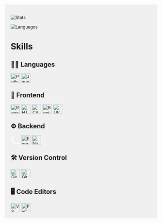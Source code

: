 <div style="background-color: #f0f0f0; padding: 20px;">

![Stats](https://github-readme-stats.vercel.app/api?username=Kush-Dhingra&theme=dark)

![Languages](https://github-readme-stats.vercel.app/api/top-langs/?username=Kush-Dhingra&theme=dark)

# Skills

## 🧑‍💻 Languages
<div style="display: flex; align-items: center;">
    <img src="https://cdn.jsdelivr.net/gh/devicons/devicon/icons/python/python-original.svg" alt="Python" width="30" height="30" style="margin-right: 5px;" />
    <img src="https://cdn.jsdelivr.net/gh/devicons/devicon/icons/javascript/javascript-original.svg" alt="JavaScript" width="30" height="30" />
</div>

## 🎨 Frontend
<div style="display: flex; align-items: center;">
    <img src="https://cdn.jsdelivr.net/gh/devicons/devicon/icons/react/react-original.svg" alt="React" width="30" height="30" style="margin-right: 5px;" />
    <img src="https://cdn.jsdelivr.net/gh/devicons/devicon/icons/html5/html5-original.svg" alt="HTML" width="30" height="30" style="margin-right: 5px;" />
    <img src="https://cdn.jsdelivr.net/gh/devicons/devicon/icons/css3/css3-original.svg" alt="CSS" width="30" height="30" style="margin-right: 5px;" />
    <img src="https://cdn.jsdelivr.net/gh/devicons/devicon/icons/bootstrap/bootstrap-original.svg" alt="Bootstrap" width="30" height="30" style="margin-right: 5px;" />
    <img src="https://cdn.jsdelivr.net/gh/devicons/devicon/icons/figma/figma-original.svg" alt="UI/UX Design" width="30" height="30" />
</div>

## ⚙️ Backend
<div style="display: flex; align-items: center;">
    <img src="data:image/svg+xml,%3Csvg version='1.1' xmlns='http://www.w3.org/2000/svg' xmlns:xlink='http://www.w3.org/1999/xlink' width='800px' height='800px' viewBox='0 0 512 512' enable-background='new 0 0 512 512' xml:space='preserve' fill='%23fff'%3E%3Cg id='e6c6b53d3c8160b22dad35a0f7103ecc'%3E%3Cpath display='inline' fill-rule='evenodd' clip-rule='evenodd' d='M145.973,124.482c-1.766-15.299,12.003-8.814,10.244,0.41 C153.633,127.35,148.86,125.334,145.973,124.482z M162.363,121.613c3.468-0.354,6.774-0.874,7.787-3.687 c-4.797-2.957-11.965,4.339-9.016,7.787C162.771,125.574,161.323,122.351,162.363,121.613z M116.468,131.038 c2.888-1.343,7.633-0.836,9.016-3.687c-8.596-2.994-24.076-0.784-26.638,4.917C105.399,131.863,110.879,126.663,116.468,131.038z M97.207,132.679c-1.862-0.391-2.58,1.724-1.638,2.867C97.024,135.498,97.218,134.19,97.207,132.679z M92.699,140.875 c-0.262-3.909-9.718-7.03-10.653-1.639C82.864,142.297,90.491,144.266,92.699,140.875z M76.719,137.188 c-1.953,0.091-2.957,1.142-4.099,2.048C74.106,140.102,77.398,139.792,76.719,137.188z M71.803,148.25 c7.218-0.507,9.415,6.13,15.569,5.327C88.519,146.433,73.837,136.606,71.803,148.25z M169.329,183.899 c-2.152-7.142,4.438-13.272,0.409-18.851c-5.578,0.445-10.402,26.334-2.458,26.23c5.704-0.079,7.715-15.738,8.194-20.898 C171.298,172.754,173.117,181.132,169.329,183.899z M100.896,181.034c0.124-1.083-0.568-1.347-1.639-1.233 C99.284,180.907,100.193,181.772,100.896,181.034z M120.976,192.917c0.079-2.539-0.021-4.897-2.048-5.327 c-1.543-0.175-1.451,1.281-2.46,1.641C117.031,191.397,118.175,192.988,120.976,192.917z M101.306,206.031 c7.857,0.884,13.118,6.552,20.489,6.554c-5.878-3.957-11.985-7.683-21.309-8.194C100.189,205.509,101.3,205.216,101.306,206.031z M163.183,212.177c-0.611-2.805-1.828-5.005-3.277-6.968C160.439,208.089,161.174,210.768,163.183,212.177z M118.106,221.191 c-5.143-6.882-13.337-12.879-22.537-14.343C96.868,217.841,109.088,217.92,118.106,221.191z M104.175,223.648 c-3.512-5.911-9.533-9.317-16.803-11.471C91.458,217.255,95.201,224.823,104.175,223.648z M85.324,217.914 c1.399,2.429,4.916,4.912,4.099,8.195c-3.593-1.05-5.34-3.949-9.016-4.917c1.952,2.711,9.402,14.729,13.931,14.345 c2.891-0.25,4.198-3.441,3.688-8.606C95.811,222.176,88.76,220.078,85.324,217.914z M106.223,228.568 c0.911,2.505,1.231,5.598,4.509,5.735C110.174,231.448,108.506,229.699,106.223,228.568z M103.354,229.799 c-1.528-0.167-2.403,0.324-2.457,1.636c0.459,0.09,0.638,0.454,0.818,0.819C103.025,232.203,103.521,231.327,103.354,229.799z M173.427,239.222c0.427-2.316,0.861-6.778,0-9.016C172.901,232.508,170.922,237.686,173.427,239.222z M144.743,230.616 c0.313,2.422-0.858,6.323,1.229,6.97C146.063,235.793,146.481,231.755,144.743,230.616z M164.002,240.042 c-1.189-1.054-2.895,0.539-3.688-0.408c-0.838-2.713-0.491-6.61-2.868-7.787c-0.271,0-0.546,0-0.818,0 c-3.375,6.99-3.042,22.007,2.867,25.814c1.116,1.891,1.225,4.787,4.098,4.92c2.362-1.875,2.942-5.524,3.279-9.428 C161.743,252.076,166.521,243.235,164.002,240.042z M176.297,244.547c0.505-3.628,3.607-8.905,1.229-12.7 C176.741,235.438,175.255,240.499,176.297,244.547z M104.175,247.83c0.653-1.873,0.14-5.05-1.23-6.148 C101.989,243.476,101.433,247.608,104.175,247.83z M111.55,249.467c1.655,1.077,1.782,3.68,4.099,4.098 C118.532,249.885,113.063,243.399,111.55,249.467z M181.623,257.661c0.003,1.256-1.643,2.974-0.409,4.097 C181.451,260.743,182.698,258.631,181.623,257.661z M185.31,273.643c-0.017-1.892,0.231-4.05-0.818-4.915 C184.308,270.187,183.227,273.418,185.31,273.643z M133.269,290.447c0.243,1.526,0.492,3.057,2.048,3.277 C136.322,292.318,135.58,289.828,133.269,290.447z M151.709,292.497c0.57,1.082,2.208,3.231,3.277,2.454 C154.038,294.252,152.944,291.55,151.709,292.497z M190.637,297.005c-1.151,4.879,1.574,9.324,3.689,12.293 C195.192,304.541,195.111,297.729,190.637,297.005z M200.884,328.552c0.619-1.239,0.838-5.057-0.41-5.73 C199.395,324.302,198.433,327.845,200.884,328.552z M219.32,348.226c-0.593-3.011-2.952-6.263-5.325-6.15 C214.825,345.069,214.969,348.754,219.32,348.226z M223.012,353.961c0.017,1.896-0.229,4.059,0.818,4.915 C223.883,356.917,223.855,355.029,223.012,353.961z M87.782,354.372c0.006,1.501,0.809,2.196,1.641,2.869 C89.259,355.898,89.067,354.593,87.782,354.372z M237.764,376.907c-1.009-7.727-5.073-12.404-10.244-15.977 C228.26,368.927,232.179,373.755,237.764,376.907z M303.74,417.478c-0.249-0.232-1.946-0.956-2.05,0 C302.306,417.952,303.416,418.917,303.74,417.478z M511.501,447.802c0,1.506,0,3.003,0,4.508c-0.666,1.385-0.882,3.215-1.231,4.916 c-11.395,7.318-32.803,4.624-42.209,13.935c-16.497-8.887-31.829,5.111-49.17,6.559c-2.865,0.236-6.051-0.241-9.021,0 c-10.246,0.827-20.252,3.223-30.731,4.096c-10.745,0.895-21.512,1.551-32.781,2.05c-4.101,0-8.196,0-12.293,0 c-50.825-2.669-101.077-9.506-138.508-26.228c-18.661-8.338-35.838-18.567-51.632-30.735c-15.37-11.835-31.147-24.993-42.21-39.747 c-11.778-15.711-23.562-30.989-34.012-48.352c-10.081-16.759-19.504-34.412-27.864-54.094 c-8.247-19.408-14.123-38.613-19.672-62.287c-3.627-15.484-7.455-33.015-13.932-47.534c-2.522-5.654-5.458-10.282-5.736-15.574 c0-1.227,0-2.46,0-3.687c2.021-17.212,15.407-27.203,31.143-31.965c3.94-1.191,7.771-2.329,11.474-4.508 c0.241-0.139,2.602-0.38,1.641-1.638c-7.011-1.687-12.779,8.635-20.489,5.737c-6.845-2.574-2.904-13.172,4.508-16.391 c3.46-1.503,10.33-1.894,13.521-3.688c5.502-3.092,7.999-9.625,6.968-15.572c-0.611-3.514-4.258-5.364-4.098-8.196 c0.224-3.949,7.285-7.383,10.653-9.835c4.121-2.999,8.999-6.745,8.606-11.474c-0.414-4.94-6.224-6.514-9.016-10.244 C51.027,42,50.332,33.25,57.458,29.821c7.471-3.595,21.39-1.636,22.949,7.787c1.374,8.305-4.522,11.469-2.051,17.62 c4.604,11.446,40.409-6.672,31.556,17.212c7.874,12.343,38.645,1.784,39.339,21.309c12.834,0.258,18.732,9.997,29.094,13.933 c2.777,1.054,6.084,1.054,9.016,2.048c17.476,5.94,39.132,12.312,46.305,29.095c-6.482,4.367-15.328,1.443-22.946-1.229 c-6.627-2.327-16.287-6.935-22.949-4.099c-6.605,2.813-6.252,14.098-5.327,25.405c2.46,30.102,3.903,61.151,8.194,88.104 c5.993,37.623,18.803,67.756,36.883,91.384c17.49,22.859,38.037,46.796,64.743,63.518c22.535,14.105,47.853,25.234,79.91,32.37 c4.754,1.061,10.501,3.377,13.112,2.869c3.871-0.744,12.201-12.001,15.166-14.75c7.049-6.554,16.534-15.724,26.631-7.789 c-1.372,10.925-11.161,13.433-13.523,23.362c6.071,3.863,12.509,0.366,20.082,0.815c8.812,0.524,15.569,5.577,22.951,4.508 c4.711-0.682,7.069-4.191,10.653-6.554C475.388,448.642,506.78,433.147,511.501,447.802z M422.574,417.478 c-0.174-1.322,0.541-3.543-0.818-3.684C420.574,414.393,419.406,418.16,422.574,417.478z M216.457,128.99 c4.014,2.404,7.548,5.292,11.063,8.199c2.116-6.231-3.957-10.217-11.063-9.837C216.457,127.896,216.457,128.443,216.457,128.99z M326.688,431.001c1.563,0.329,2.694,0.641,2.869-1.227C328.097,429.679,327.104,430.045,326.688,431.001z M270.136,394.938 c-0.138,1.93,3.755,1.967,4.512,1.639C274.007,395.296,272.065,393.633,270.136,394.938z M260.301,387.154 c0.682,0.69,2.407,0.324,3.688,0.411c0.137-1.501-0.458-2.278-0.819-3.281C261.016,384.048,260.421,385.361,260.301,387.154z M181.623,219.55c-1.112-0.942-1.919,0.784-2.459,0c1.335-10.166,3.48-25.818-0.819-34.418c-1.063-0.928-2.745,0.326-3.277-0.412 c2.861-6.83,4.793-21.075,3.687-29.504c-0.389-2.971-1.932-8.255-3.687-9.425c-4.41-2.936-8.423,1.576-11.476,2.459 c-1.921,0.56-4.057,0.16-6.146,0.408c-8.263,0.996-17.031,3.46-22.537,6.146c2.87,1.913,6.938,2.624,8.194,6.146 c-7.14-0.505-12.71-2.583-18.851-4.096c0.655,9.245-10.683,6.348-17.619,6.968c2.396,0.052,2.78,1.21,2.869,2.867 c0.285,5.439-17.613,11.885-23.768,7.789c-8.779,7.078,3.863,14.308,3.278,23.358c-1.726,1.279-2.523,3.485-4.098,4.913 c-8.725,0.212-17.902,1.967-16.394,11.066c-1.179-0.688-3.039-1.147-4.508-0.412c-2.23,5.745,1.514,11.981,6.559,13.116 c1.271-0.37,1.567-1.711,3.278-1.639c11.396,2.179,15.408,9.737,14.753,24.174c-0.114,2.486,0.133,5.73-1.639,7.379 c-6.467-0.443-12.463-16.405-2.05-16.8c-2.497-3.674-4.388-9.155-9.016-9.018c-5.305,0.158-7.686,8.542-11.474,11.475 c5.46,3.017,18.283,11.343,7.785,16.801c5.197,0.779,8.097,2.84,10.244,5.734c3.578,4.832,3.464,12.072,6.148,15.985 c5.431,7.922,8.298-7.106,14.75-0.823c1.524,0.524-0.671-1.48-0.819-1.635c-5.535-5.976-13.977-10.874-17.21-18.031 c2.485-1.139,5.816,0.104,8.194,0.408c0.94-4.814-2.405-10.262-1.229-13.936c0.847-2.634,2.41-1.474,4.099-2.456 c0.993-0.578,0.216-2.73,2.05-2.048c-0.011,5.626-3.401,15.094,0.407,19.259c5.561,0.998,7.167-8.565,11.886-8.605 c2.636-0.023,5.127,4.617,6.965,6.966c2.208,2.819,5.209,6.283,4.508,9.423c-1.476,6.62-12.594,1.58-16.391-1.23 c2.314,9.186,16.553,10.612,17.21,22.543c0.075,1.331-0.597,3.031-0.409,4.504c0.805,6.296,6.676,10.975,12.702,6.97 c0.886,2.258,1.002,5.285,3.281,6.146c1.996-1.688,1.287-6.089,2.457-8.608c7.15,1.497,10.883,4.94,13.112,10.654 c1.104,2.827,0.819,8.067,5.327,8.196c0.69-6.986-4.784-11.315-5.735-18.031c3.673,5.926,16.922,12.338,16.392,21.72 c-0.352,6.188-7.706,6.861-14.753,7.785c6.716,2.308,9.529,9.83,16.801,12.292c1.954,0.666,4.464,0.096,6.556,0.823 c5.321,1.851,13.829,12.759,11.476,19.67c-11.338,5.714-20.184-9.73-32.784-9.423c5.313,6.774,14.004,9.028,21.309,12.293 c7.862,3.51,15.734,7.106,23.358,10.653c17.972,8.359,30.447,19.296,42.209,33.193c-8.161,4.45-32.897-2.952-18.031-8.2 c-5.171-0.175-10.644-3.418-15.164-1.634c2.396,15.636,22.968,13.095,38.522,15.569c-1.416,2.682-3.412,4.786-4.919,7.377 c1.199,0.707,2.856,0.965,4.919,0.819c-0.996,1.597-3.589,1.601-3.69,4.096c1.992,2.653,5.935,3.356,8.606,5.327 c10.531-7.552,11.712,9.581,18.44,9.835c6.358,0.237,7.577-8.899,13.936-9.835c-1.598,3.323-4.725,5.111-6.146,8.608 c6.226-1.505,8.001-4.857,13.107-6.15c18.298-4.629,33.298,10.612,48.355,12.297c5.414,0.603,10.796,3.643,15.573,4.508 c6.176,1.114,9.973-0.919,14.751-3.277c-7.277-6.795-23.986-4.149-29.912-12.297c0.229-1.409,1.193-2.083,2.05-2.865 c-19.18,4.213-31.256-7.281-39.34-18.031c-23.662-6.112-44.421-15.133-54.504-34.831c-0.484-1.855,1.817-0.915,1.233-2.87 c-8.319-9.257-16.634-18.655-23.358-29.505c-2.324-3.746-3.915-8.454-6.558-11.473c-1.674-1.913-4.483-2.966-6.146-4.92 c-1.821-2.142-2.069-4.824-4.92-5.734c-1.096,1.634-0.361,5.098-1.227,6.965c-1.971-7.913-6.362-15.428-14.752-15.573 c-0.156-5.755,4.493-6.703,6.965-9.835c-3.254-3.913-4.038-8.841-5.736-14.75c-4.128-14.359-7.539-29.359-11.066-42.62 c-4.674,1.745-5.913,6.926-8.194,11.065c0.225-5.92,0.502-11.792,3.689-14.755c1.457,0.183,1.617,1.664,2.457,2.46 c0.77-2.792,3.412-5.396,2.048-9.014c-1.058-1.634-4.151-0.872-4.915-0.819C182.414,234.271,184.112,225.289,181.623,219.55z M346.357,462.557c3.543-1.514,6.732-3.377,8.192-6.97C350.698,456.552,345.268,458.007,346.357,462.557z M346.765,454.36 c-2.37,1.313-5.036,2.341-6.554,4.508C343.608,459.071,347.588,455.661,346.765,454.36z M334.064,460.506 c2.32-0.619,4.803-3.015,4.508-4.919C335.878,455.857,331.711,457.778,334.064,460.506z M335.703,451.079 c-3.688-1.165-6.699,1.722-6.97,5.331C332.019,455.595,334.243,453.72,335.703,451.079z M324.226,451.902 c-3.602,0.628-6.296,2.162-7.377,5.323C321.252,458.972,323.506,455.188,324.226,451.902z M318.491,462.557 c1.015,0.058,1.987,0.074,2.05-0.823C319.926,461.084,318.204,461.134,318.491,462.557z M325.049,444.933 c-5.734-0.44-12.592,3.281-9.016,8.196C319.851,451.208,323.718,449.341,325.049,444.933z M296.771,452.722 c3.581,0.503,4.517-3.593,6.97-2.874c1.423,0.898,0.558,4.088,2.865,4.101c5.36-1.09,7.29-8.404,4.097-13.523 C303.479,441.697,296.87,445.673,296.771,452.722z M298.409,442.067c-2.175,1.102-4.491,2.059-5.734,4.096 C295.356,446.047,299.349,443.09,298.409,442.067z M286.94,444.117c0.229,1.09-1.688,2.084-0.416,2.865 C286.865,446.467,289.02,444.441,286.94,444.117z M279.563,453.948c-0.129,0.558-0.586,0.782-0.407,1.639c0.541,0,1.09,0,1.639,0 C280.906,454.514,280.64,453.827,279.563,453.948z M273.417,451.902c-2.071,0.116-2.854,1.518-2.87,3.685 C272.331,455.191,273.957,454.63,273.417,451.902z M232.024,431.001c-2.525-0.111-3.295,0.279-0.407,0.824 c2.751,0.507,7.604,0.773,9.426,0C238.88,431.8,233.291,431.06,232.024,431.001z M244.321,424.447 c-2.144-1.63-6.454-0.449-8.605,0.408C236.957,428.265,243.051,426.751,244.321,424.447z M231.21,455.179 c10.22,5.356,24.292,11.203,38.926,9.424C259.502,459.396,243.688,457.175,231.21,455.179z M216.046,450.671 c0.979,1.344,3.291,1.352,4.915,2.051C223.986,449.798,217.337,448.151,216.046,450.671z M177.525,417.478 c-2.766,0.241-5.776,0.233-6.556,2.462C173.604,420.917,177.417,420.31,177.525,417.478z M169.738,428.132 c0.963,0.873,2.734,1.913,3.279,0C172.593,427.699,170.092,427.288,169.738,428.132z M174.656,393.3 c0.372-1.713-2.891-2.361-3.277-0.818C172.277,392.946,173.055,393.537,174.656,393.3z M179.985,407.231 c-0.02-0.562,0.193-0.898,0.409-1.227c-1.221-1.261-3.69-1.485-5.738-0.819C174.984,407.156,178.266,407.979,179.985,407.231z M180.395,433.463c0.524,0.558,1.934,0.558,2.458,0c0.193-1.289-0.512-1.676-1.229-2.054 C181.256,432.137,180.634,432.606,180.395,433.463z M193.099,386.335c-1.335-3.859-5.688-2.841-8.607-4.097 c-4.691-2.021-8.696-6.845-14.753-6.965c-0.272,0-0.547,0-0.817,0C174.19,381.481,181.162,388.152,193.099,386.335z M171.788,371.177c-3.825-2.599-8.015-4.832-13.523-5.738C160.016,369.834,166.832,371.348,171.788,371.177z M184.491,390.431 c2.873,3.003,6.479,5.273,12.704,4.916C194.802,392.136,189.084,390.077,184.491,390.431z M200.063,408.874 c-4.219-2.924-10.855-7.668-16.391-6.559C186.874,406.491,193.311,409.618,200.063,408.874z M184.491,424.447 c-0.099,0.583-0.674,0.687-0.819,1.223C184.682,426.988,186.202,424.722,184.491,424.447z M193.916,436.74 c0.348,1.563,1.853,1.971,3.279,2.458c0.555-0.948,1.646-1.36,1.229-3.277C197.428,435.322,193.846,434.977,193.916,436.74z M201.703,418.709c-1.269-0.777-5.897-1.646-6.968,0C196.723,419.516,200.628,421.604,201.703,418.709z M202.932,404.773 c0.41-3.048-3.038-3.061-4.508-2.05C198.562,404.773,201.274,404.25,202.932,404.773z M207.439,382.646 c-1.851-2.795-6.992-2.296-10.654-3.277c-2.682-3.368-9.095-4.591-14.752-3.688C188.512,379.997,195.881,383.415,207.439,382.646z M206.62,421.985c1.76,1.519,4.519,2.038,6.966,2.87c0.131-0.965,0.646-1.539,0.409-2.87 C212.802,420.609,207.625,419.898,206.62,421.985z M171.788,355.599c0.41-1.912-0.715-2.287-2.459-2.046 C168.711,355.674,170.755,355.129,171.788,355.599z M181.623,360.519c-1.197-0.304-0.794-2.208-2.459-2.05 C177.654,359.854,180.374,361.962,181.623,360.519z M153.348,363.388c-1.36-3.007-4.425-4.316-6.556-6.558 c3.996-5.789-4.92-8.159-6.557-12.293c-0.019-1.247,0.865-1.593,1.229-2.462c-3.443-2.017-7.419-3.505-9.426-6.961 c1.585-1.147,5.81,0.341,7.375-0.823c-2.482-1.069-5.162-1.938-6.146-4.508c1.437-3.344,7.279-2.279,8.605-5.735 c-7.059-1.559-14.072-5.31-21.72-4.919c0.087,2.919,2.685,3.326,3.688,5.327c-2.267-1.007-4.101-2.458-7.375-2.458 c-0.245,2.021,1.064,2.487,0.821,4.508c-2.235,0.183-3.368-0.731-5.739-0.407c1.69,3.771,6.024,4.902,7.378,9.016 c-1.676,0.424-3.951-0.666-4.508,0c4.326,3.593,10.644,7.381,13.111,11.469c-4.025-0.748-6.329-3.227-10.242-4.096 c3.276,6.487,11.253,7.839,17.21,11.065C140.594,356.854,146.058,362.178,153.348,363.388z M144.332,368.304 c1.713,0.936,5.123,3.908,7.377,1.643C149.809,369.105,146.82,367.193,144.332,368.304z M141.055,366.253 c-1.153-1.867-7.036-2.861-8.604-1.639C135.125,365.384,137.645,367.459,141.055,366.253z M133.678,367.484 c-0.129,0.557-0.582,0.781-0.409,1.643c0.721-0.237,2.407,0.49,2.459-0.412C135.092,368.258,134.873,367.384,133.678,367.484z M128.351,312.982c-1.118-3.851-2.611-8.071-5.736-11.062c-1.683-1.613-3.313-1.58-4.508-3.693 c-3.167-5.572-1.649-13.439-5.737-19.254c-0.967-0.315-2.832-0.811-3.688,0c0.077,2.687,6.313,9.058,2.051,12.293 c-9.424,0.374-13.052-7.128-22.128-5.739c-2.044,5.294,5.182,8.014,3.276,11.886C104.917,301.597,115.27,310.662,128.351,312.982z M98.846,325.275c2.408,1.834,5.889,4.766,9.016,4.508C105.385,328.028,103.106,323.895,98.846,325.275z M94.338,321.591 c-1.063-3.307-2.906-5.835-6.966-6.146C88.198,318.987,92.047,319.512,94.338,321.591z M87.372,332.245 c2.194,1.501,4.373,5.181,6.557,5.327C92.332,335.48,90.386,331.559,87.372,332.245z M90.242,303.967 c0.212-0.607,0.604-1.031,0.819-1.639c-1.051-1.447-3.642-0.657-4.097,0.823C87.77,303.709,89.304,303.543,90.242,303.967z M153.759,320.359c-0.058-3.526-3.975-5.572-6.967-3.685C147.74,319.278,150.597,319.969,153.759,320.359z M115.236,266.682 c0.069-0.678-2.523-0.678-2.457,0C113.341,266.806,115.251,268.532,115.236,266.682z M99.258,265.039c-0.547,0-1.094,0-1.641,0 c-0.563,0.527-0.405,1.784-0.41,2.865c0.749,0.112,2.298,1.48,2.87,0.415C99.063,267.962,100.195,265.467,99.258,265.039z M68.521,264.627c1.358,3.09,6.855,2.861,7.787-0.407C73.976,263.317,70.541,263.945,68.521,264.627z M69.753,253.153 c-1.585-0.079-3.021-0.013-4.101,0.412C65.971,255.353,69.742,255.035,69.753,253.153z M73.439,187.18 c-2.106,0.973-6.498-0.975-8.604,0c1.865,7.383,15.688,3.408,14.753-2.46c-0.794-4.978-13.939-3.745-18.441-3.277 C64.636,183.963,70.182,184.427,73.439,187.18z M57.049,194.965c0.771,1.142,2.89,0.934,4.098,1.639 c0.237-0.854,1.017-1.168,0.819-2.458C60.891,193.578,57.023,193.131,57.049,194.965z M77.949,193.327 c-0.221,0.894-0.994,2.651,0.407,2.869C79.332,195.508,79.128,193.921,77.949,193.327z M89.423,168.739 c-0.108-1.198,0.925-1.256,0.819-2.458c-1.666-0.163-2.857,0.149-2.87,1.638C88.152,168.097,88.401,168.802,89.423,168.739z M89.013,77.767c-1.632,10,7.378,22.097,18.029,18.439c0.497-3.774-1.225-5.329-1.229-8.604c2.718-0.659,4.318,1.951,5.736,1.229 C107.563,81.618,96.96,81.021,89.013,77.767z M84.503,68.342c3.602,0.713,9.255,0.352,10.656-2.459 C92.438,64.065,84.274,63.578,84.503,68.342z M74.668,39.656c0.788-7.959-8.938-12.357-14.75-6.965 c-3.633,3.368-5.211,11.502,0.409,14.343c-0.638-2.096-2.501-2.963-2.048-6.146C62.55,38.446,70.381,42.079,74.668,39.656z M71.803,65.882c1.042-0.595,2.607-0.666,2.458-2.458C73.001,63.551,70.854,64.909,71.803,65.882z M63.195,96.206 c5.11,0.121,8.963-2.761,13.933-2.867c4.302-0.091,8.402,1.189,13.523,0.819C86.994,83.425,69.225,92.798,63.195,96.206z M55.41,115.057c9.669-1.229,23.14-7.591,36.061-6.146c4.874,0.544,9.143,3.287,11.883,5.327c-1.397-1.491-3.052-7.61,0-8.604 c6.725,1.281,6.949,13.987,15.162,12.293c4.184-0.863,5.458-8.979,3.279-13.933c3.127,2.2,4.738,5.916,9.016,6.967 c-0.976-3.942-3.813-6.023-5.736-9.016c1.208-1.522,2.79-2.674,2.457-5.739c-11.727-1.127-22.136,5.203-33.193,7.377 c-8.581,1.69-14.967,3.364-22.535,5.327C66.114,110.385,59.783,111.42,55.41,115.057z M20.988,199.884 c-0.563,0.522-0.714,2.448,0.409,2.458C21.734,202.045,22.497,199.506,20.988,199.884z M35.328,151.12 c-17.969,2.851,1.184,21.961,11.886,17.212c1.355-2.081,0.934-3.988,0.819-6.97c6.235,0.611,10.926-2.426,16.393-1.227 c0.882,1.905-0.786,3.518-1.23,5.325c18.593-1.179,27.799-15.788,47.943-18.029c2.503-0.279,5.356,0.164,8.198,0 c8.483-0.495,17.88-2.067,26.636-3.689c8.591-1.588,16.446-4.747,23.766-6.554c9.187-2.271,23.163-8.271,21.311-20.491 c-0.212-1.391-1.177-2.641-2.05-4.098c-48.834-4.722-85.346,14.422-123.754,22.129c-4.614,0.925-10.224,0.31-13.934,4.096 c1.342,3.302,6.058,3.231,8.194,5.737c-1.068,1.252-3.709,0.932-4.096,2.87c0.904,3.466,6.042,2.694,6.556,6.558 c-8.157,5.75-25.261-1.584-21.309-13.114c-12.325,2.701-30.27,5.385-30.323,19.26c-0.025,6.115,3.62,11.771,7.784,15.162 C15.297,162.387,20.092,143.297,35.328,151.12z M50.492,227.749c0.373-2.775-4.188-4.718-5.736-2.867 C46.266,226.239,48.63,226.74,50.492,227.749z M36.149,233.076c2.898,10.076,3.841,22.113,11.474,27.456 C46.474,248.704,42.277,239.925,36.149,233.076z M53.36,222.422c1.276-5.785-7.211-8.051-7.785-4.099 C45.074,221.765,50.501,221.365,53.36,222.422z M55,211.356c-1.85-2.023-6.493-3.277-9.834-2.458 C46.345,211.799,53.599,216.092,55,211.356z M50.083,193.327c1.851-1.154,3.815-2.198,4.096-4.92 c-2.378-1.78-8.071-2.031-8.604,0.824C45.172,191.389,48.064,192.264,50.083,193.327z M55.41,200.292 c0.179-1.408-0.162-2.295-0.41-3.279c-2.102-0.052-3.083,1.015-3.278,2.871C52.742,200.228,53.917,200.419,55.41,200.292z M26.725,198.244c-0.316-1.05-0.41-2.323-1.229-2.868C24.477,196.479,24.438,198.46,26.725,198.244z M30.823,170.38 c-1.839-0.717-4.561,0.048-5.327,1.638c0.86,0.776,2.098,1.181,3.278,1.637C29.188,172.299,31.041,172.374,30.823,170.38z M35.328,223.241c-1.06-2.354-1.193-5.635-3.276-6.965C26.441,217.074,32,225.135,35.328,223.241z M43.115,267.496 c4.001,9.673,8.224,20.128,16.803,24.586c-6.415-7.137-7.929-18.946-12.295-27.455c-1.51-2.936-3.919-5.219-5.327-8.193 c-3.313-7.003-4.84-15.174-11.473-18.441C33.437,248.298,39.036,257.624,43.115,267.496z M155.808,421.167 c-2.48-8.446-9.137-12.722-18.441-14.343c-2.3-5.485-8.938-6.629-10.244-13.112c-0.212-1.331,2.538-1.801,1.641-2.458 c-12.472,2.362-12.912-10.857-18.851-16.393c-14.987,0.271-12.199-18.272-20.489-27.862c-2.368-2.744-4.716-3.377-7.377-6.146 c-4.095-12.691-14.782-19.129-20.899-30.323c-5.433-9.947-6.576-21.167-15.571-28.278c7.117,24.095,22.364,44.463,36.061,64.748 c10.964,16.23,18.42,31.688,30.733,44.663c4.184,4.403,8.908,7.352,13.934,11.473C134.854,410.146,140.741,423.15,155.808,421.167z M154.167,393.3c-0.441-1.755-3.602-2.939-5.327-2.046C150.429,392.128,152.175,392.835,154.167,393.3z M169.329,382.646 c-2.776-3.235-8.588-4.467-13.932-6.555c-6.629-2.595-16.087-5.052-20.898-2.05c0.484,4.021,3.687,5.327,5.736,7.785 c5.693,0.877,8.951,3.655,14.341,4.096C160.929,386.447,166.862,386.164,169.329,382.646z M364.796,476.08 c-12.4-5.655-30.586,0.707-43.848-2.462c-2.503-0.599-4.716-2.32-6.965-2.458c-2.237-0.137-4.841,1.044-6.966,1.231 c-11.357,1.01-21.725-0.112-32.37-1.643c-7.469-1.073-15.424-1.493-22.132-3.277c-6.425-1.705-13.07-5.639-19.67-8.196 c-6.697-2.591-13.669-5.173-20.079-7.785c-12.646-5.152-26.086-14.068-39.34-17.619c8.941,9.498,24.334,12.55,34.834,20.489 c-14.838-4.15-26.034-11.939-39.34-17.62c10.367,9.282,24.833,14.904,39.34,20.896c14.447,5.972,30.146,11.024,47.122,13.523 C289.103,476.126,328.654,483.503,364.796,476.08z M375.45,474.849c-2.104,0.084-4.725-0.354-4.915,1.639 C372.318,478.018,375.317,477.859,375.45,474.849z M397.578,426.493c0.582,3.028,4.978,2.125,4.512-1.23 C399.856,424.946,398.888,425.895,397.578,426.493z M431.59,447.802c-11.016-0.266-24.605-4.071-36.063-3.685 c-4.396,0.146-9.739,1.198-11.062,5.73c3.381,1.372,7.003,0.549,11.062,0.416C408.818,449.814,425.058,455.786,431.59,447.802z M442.656,446.982c-1.917-0.004-2.482,1.348-2.869,2.865c0.527,0.565,1.779,0.412,2.869,0.416 C442.461,448.45,443.218,448.222,442.656,446.982z M466.834,445.345c-2-0.304-2.745,2.183-2.05,3.28 c1.289,0.195,1.601-0.586,2.461-0.823C467.541,446.55,466.538,446.596,466.834,445.345z M500.843,447.802 c-8.389-0.894-18.186-0.341-25.813,0.823C479.521,452.854,495.652,450.155,500.843,447.802z M106.633,198.651 c4.042,2.246,7.772,6.978,13.114,6.558c-1.443-1.971-3.489-3.341-4.92-5.325c1.522-0.12,2.815-0.463,3.279-1.64 c-4.984-3.487-11.376-7.746-13.932-12.297C105.861,189.216,108.443,194.424,106.633,198.651z M159.086,201.933 c-0.877-0.898-0.482-3.073-1.641-3.688C157.184,200.028,158.338,202.521,159.086,201.933z M121.385,237.586 c0.628,6.747,4.94,9.806,5.327,16.8c-4.79-5.454-7.464-13.027-10.654-20.083c-0.313,8.535,2.267,13.823,4.508,19.674 c1.725,4.496,3.342,9.773,7.785,11.063c2.075-0.387,1.959-2.966,4.101-3.281c2.278,0.328,3.464,3.904,4.915,3.692 c-1.094-1.23-1.435-3.21-1.639-5.327c0.396-1.518,2.566-1.26,3.277-2.462C134.884,249.219,128.977,242.557,121.385,237.586z'%3E%3C/path%3E%3C/g%3E%3C/svg%3E" alt="Flask" width="30" height="30" style="margin-right: 5px;" />
    <img src="https://cdn.jsdelivr.net/gh/devicons/devicon/icons/express/express-original.svg" alt="Express" width="30" height="30" style="margin-right: 5px;" />
    <img src="https://cdn.jsdelivr.net/gh/devicons/devicon/icons/nodejs/nodejs-original.svg" alt="Node.js" width="30" height="30" />
</div>

## 🛠️ Version Control
<div style="display: flex; align-items: center;">
    <img src="https://cdn.jsdelivr.net/gh/devicons/devicon/icons/git/git-original.svg" alt="Git" width="30" height="30" style="margin-right: 5px;" />
    <img src="https://www.svgrepo.com/show/439171/github.svg" alt="GitHub" width="30" height="30" />
</div>

## 🖥️ Code Editors
<div style="display: flex; align-items: center;">
    <img src="https://cdn.jsdelivr.net/gh/devicons/devicon/icons/vscode/vscode-original.svg" alt="VS Code" width="30" height="30" style="margin-right: 5px;" />
    <img src="https://cdn.jsdelivr.net/gh/devicons/devicon/icons/pycharm/pycharm-original.svg" alt="PyCharm" width="30" height="30" />
</div>

</div>

